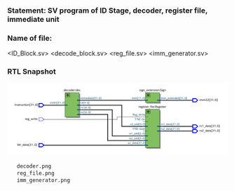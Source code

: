 
### Statement: SV program of ID Stage, decoder, register file, immediate unit

### Name of file:
<ID_Block.sv>
<decode_block.sv>
<reg_file.sv>
<imm_generator.sv>

### RTL Snapshot
![Screenshot of RTL view, full screen](<program1.png>)
```id_stage.png
   decoder.png
   reg_file.png
   imm_generator.png


